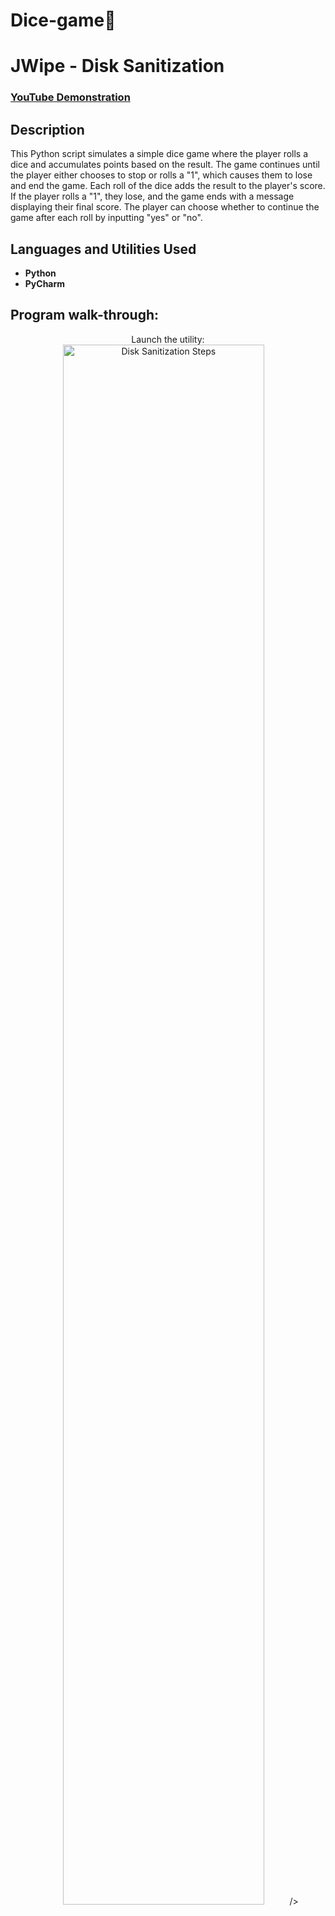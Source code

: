 # Dice-game🎲

<h1>JWipe - Disk Sanitization</h1>

 ### [YouTube Demonstration](https://www.youtube.com/watch?v=-CL85Zh8W3s)

<h2>Description</h2>
This Python script simulates a simple dice game where the player rolls a dice and accumulates points based on the result. The game continues until the player either chooses to stop or rolls a "1", which causes them to lose and end the game. Each roll of the dice adds the result to the player's score. If the player rolls a "1", they lose, and the game ends with a message displaying their final score. The player can choose whether to continue the game after each roll by inputting "yes" or "no".
<br />


<h2>Languages and Utilities Used</h2>

- <b>Python</b> 
- <b>PyCharm</b>

<h2>Program walk-through:</h2>
<p align="center">
Launch the utility: <br/>
<img src="https://imgur.com/a/qUMnptC"height="80%" width="80%" alt="Disk Sanitization Steps"/>/>
<br />


